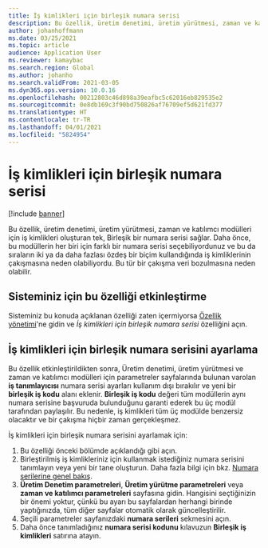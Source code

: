 ```yaml
---
title: İş kimlikleri için birleşik numara serisi
description: Bu özellik, üretim denetimi, üretim yürütmesi, zaman ve katılımcı modülleri için iş kimlikleri oluşturan tek, Birleşik bir numara serisi sağlar.
author: johanhoffmann
ms.date: 03/25/2021
ms.topic: article
audience: Application User
ms.reviewer: kamaybac
ms.search.region: Global
ms.author: johanho
ms.search.validFrom: 2021-03-05
ms.dyn365.ops.version: 10.0.16
ms.openlocfilehash: 00212803c46d898a39eafbc5c62016eb829535e2
ms.sourcegitcommit: 0e8db169c3f90bd750826af76709ef5d621fd377
ms.translationtype: HT
ms.contentlocale: tr-TR
ms.lasthandoff: 04/01/2021
ms.locfileid: "5824954"
---
```

# <a name="unified-number-sequence-for-job-ids"></a>İş kimlikleri için birleşik numara serisi

[!include [banner](../includes/banner.md)]

Bu özellik, üretim denetimi, üretim yürütmesi, zaman ve katılımcı modülleri için iş kimlikleri oluşturan tek, Birleşik bir numara serisi sağlar. Daha önce, bu modüllerin her biri için farklı bir numara serisi seçebiliyordunuz ve bu da sıraların iki ya da daha fazlası özdeş bir biçim kullandığında iş kimliklerinin çakışmasına neden olabiliyordu. Bu tür bir çakışma veri bozulmasına neden olabilir.

## <a name="turn-on-this-feature-for-your-system"></a>Sisteminiz için bu özelliği etkinleştirme

Sisteminiz bu konuda açıklanan özelliği zaten içermiyorsa [Özellik yönetimi](../../fin-ops-core/fin-ops/get-started/feature-management/feature-management-overview.md)'ne gidin ve *İş kimlikleri için birleşik numara serisi* özelliğini açın.

## <a name="set-up-the-unified-number-sequence-for-job-ids"></a>İş kimlikleri için birleşik numara serisini ayarlama

Bu özellik etkinleştirildikten sonra, Üretim denetimi, üretim yürütmesi ve zaman ve katılımcı modülleri için parametreler sayfalarında bulunan varolan **iş tanımlayıcısı** numara serisi ayarları kullanım dışı bırakılır ve yeni bir **birleşik iş kodu** alanı eklenir. **Birleşik iş kodu** değeri tüm modüllerin aynı numara serisine başvuruda bulunduğunu garanti ederek bu üç modül tarafından paylaşılır. Bu nedenle, iş kimlikleri tüm üç modülde benzersiz olacaktır ve bir çakışma hiçbir zaman gerçekleşmez.

İş kimlikleri için birleşik numara serisini ayarlamak için:

1. Bu özelliği önceki bölümde açıklandığı gibi açın.
1. Birleştirilmiş iş kimlikleriniz için kullanmak istediğiniz numara serisini tanımlayın veya yeni bir tane oluşturun. Daha fazla bilgi için bkz. [Numara serilerine genel bakış](../../fin-ops-core/fin-ops/organization-administration/number-sequence-overview.md).
1. **Üretim Denetim parametreleri**, **Üretim yürütme parametreleri** veya **zaman ve katılımcı parametreleri** sayfasına gidin. Hangisini seçtiğinizin bir önemi yoktur, çünkü bu ayarı bu sayfalardan herhangi birinde yaptığınızda, tüm diğer sayfalar otomatik olarak güncelleştirilir.
1. Seçili parametreler sayfanızdaki **numara serileri** sekmesini açın.
1. Daha önce tanımladığınız **numara serisi kodunu** kılavuzun **Birleşik iş kimlikleri** satırına atayın.
